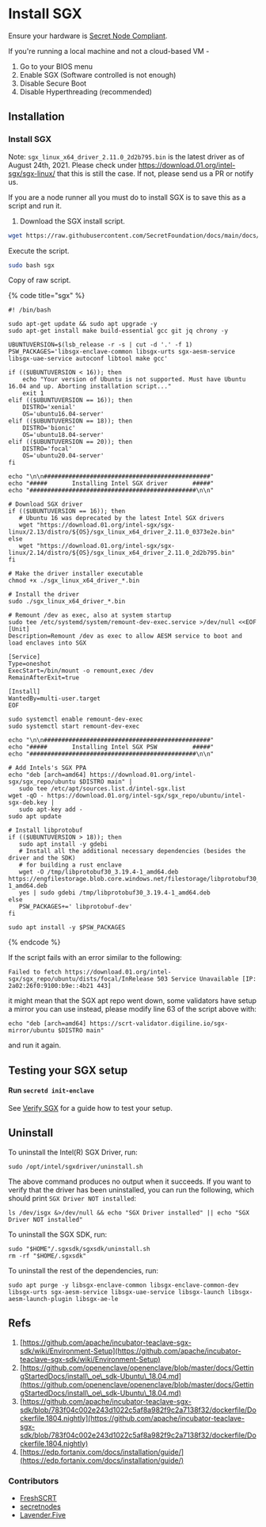 # Install SGX

Ensure your hardware is [Secret Node Compliant](../hardware-setup/hardware-compliance.md).

If you're running a local machine and not a cloud-based VM -

1. Go to your BIOS menu
2. Enable SGX (Software controlled is not enough)
3. Disable Secure Boot
4. Disable Hyperthreading (recommended)

## Installation <a href="#installation" id="installation"></a>

### Install SGX <a href="#install-sgx" id="install-sgx"></a>

Note: `sgx_linux_x64_driver_2.11.0_2d2b795.bin` is the latest driver as of August 24th, 2021. Please check under https://download.01.org/intel-sgx/sgx-linux/ that this is still the case. If not, please send us a PR or notify us.

If you are a node runner all you must do to install SGX is to save this as a script and run it.

1. Download the SGX install script.

```bash
wget https://raw.githubusercontent.com/SecretFoundation/docs/main/docs/node-guides/sgx
```

Execute the script.

```bash
sudo bash sgx
```

Copy of raw script.

{% code title="sgx" %}
```shell
#! /bin/bash

sudo apt-get update && sudo apt upgrade -y
sudo apt-get install make build-essential gcc git jq chrony -y

UBUNTUVERSION=$(lsb_release -r -s | cut -d '.' -f 1)
PSW_PACKAGES='libsgx-enclave-common libsgx-urts sgx-aesm-service libsgx-uae-service autoconf libtool make gcc'

if (($UBUNTUVERSION < 16)); then
	echo "Your version of Ubuntu is not supported. Must have Ubuntu 16.04 and up. Aborting installation script..."
	exit 1
elif (($UBUNTUVERSION == 16)); then
	DISTRO='xenial'
	OS='ubuntu16.04-server'
elif (($UBUNTUVERSION == 18)); then
	DISTRO='bionic'
	OS='ubuntu18.04-server'
elif (($UBUNTUVERSION == 20)); then
	DISTRO='focal'
	OS='ubuntu20.04-server'
fi

echo "\n\n###############################################"
echo "#####       Installing Intel SGX driver       #####"
echo "###############################################\n\n"

# Download SGX driver
if (($UBUNTUVERSION == 16)); then
   # Ubuntu 16 was deprecated by the latest Intel SGX drivers
   wget "https://download.01.org/intel-sgx/sgx-linux/2.13/distro/${OS}/sgx_linux_x64_driver_2.11.0_0373e2e.bin"
else
   wget "https://download.01.org/intel-sgx/sgx-linux/2.14/distro/${OS}/sgx_linux_x64_driver_2.11.0_2d2b795.bin"
fi

# Make the driver installer executable
chmod +x ./sgx_linux_x64_driver_*.bin

# Install the driver
sudo ./sgx_linux_x64_driver_*.bin

# Remount /dev as exec, also at system startup
sudo tee /etc/systemd/system/remount-dev-exec.service >/dev/null <<EOF
[Unit]
Description=Remount /dev as exec to allow AESM service to boot and load enclaves into SGX

[Service]
Type=oneshot
ExecStart=/bin/mount -o remount,exec /dev
RemainAfterExit=true

[Install]
WantedBy=multi-user.target
EOF

sudo systemctl enable remount-dev-exec
sudo systemctl start remount-dev-exec

echo "\n\n###############################################"
echo "#####       Installing Intel SGX PSW          #####"
echo "###############################################\n\n"

# Add Intels's SGX PPA
echo "deb [arch=amd64] https://download.01.org/intel-sgx/sgx_repo/ubuntu $DISTRO main" |
   sudo tee /etc/apt/sources.list.d/intel-sgx.list
wget -qO - https://download.01.org/intel-sgx/sgx_repo/ubuntu/intel-sgx-deb.key |
   sudo apt-key add -
sudo apt update

# Install libprotobuf
if (($UBUNTUVERSION > 18)); then
   sudo apt install -y gdebi
   # Install all the additional necessary dependencies (besides the driver and the SDK)
   # for building a rust enclave
   wget -O /tmp/libprotobuf30_3.19.4-1_amd64.deb https://engfilestorage.blob.core.windows.net/filestorage/libprotobuf30_3.19.4-1_amd64.deb
   yes | sudo gdebi /tmp/libprotobuf30_3.19.4-1_amd64.deb
else
   PSW_PACKAGES+=' libprotobuf-dev'
fi

sudo apt install -y $PSW_PACKAGES
```
{% endcode %}

If the script fails with an error similar to the following:

```
Failed to fetch https://download.01.org/intel-sgx/sgx_repo/ubuntu/dists/focal/InRelease 503 Service Unavailable [IP: 2a02:26f0:9100:b9e::4b21 443]
```

it might mean that the SGX apt repo went down, some validators have setup a mirror you can use instead, please modify line 63 of the script above with:

```shell
echo "deb [arch=amd64] https://scrt-validator.digiline.io/sgx-mirror/ubuntu $DISTRO main"
```

and run it again.

## Testing your SGX setup <a href="#testing-your-sgx-setup" id="testing-your-sgx-setup"></a>

#### Run `secretd init-enclave` <a href="#run-secretd-init-enclave" id="run-secretd-init-enclave"></a>

See [Verify SGX](broken-reference) for a guide how to test your setup.

## Uninstall <a href="#uninstall" id="uninstall"></a>

To uninstall the Intel(R) SGX Driver, run:

```
sudo /opt/intel/sgxdriver/uninstall.sh
```

The above command produces no output when it succeeds. If you want to verify that the driver has been uninstalled, you can run the following, which should print `SGX Driver NOT installed`:

```
ls /dev/isgx &>/dev/null && echo "SGX Driver installed" || echo "SGX Driver NOT installed"
```

To uninstall the SGX SDK, run:

```
sudo "$HOME"/.sgxsdk/sgxsdk/uninstall.sh
rm -rf "$HOME/.sgxsdk"
```

To uninstall the rest of the dependencies, run:

```
sudo apt purge -y libsgx-enclave-common libsgx-enclave-common-dev libsgx-urts sgx-aesm-service libsgx-uae-service libsgx-launch libsgx-aesm-launch-plugin libsgx-ae-le
```

## Refs <a href="#refs" id="refs"></a>

1. [https://github.com/apache/incubator-teaclave-sgx-sdk/wiki/Environment-Setup](https://github.com/apache/incubator-teaclave-sgx-sdk/wiki/Environment-Setup)
2. [https://github.com/openenclave/openenclave/blob/master/docs/GettingStartedDocs/install\_oe\_sdk-Ubuntu\_18.04.md](https://github.com/openenclave/openenclave/blob/master/docs/GettingStartedDocs/install\_oe\_sdk-Ubuntu\_18.04.md)
3. [https://github.com/apache/incubator-teaclave-sgx-sdk/blob/783f04c002e243d1022c5af8a982f9c2a7138f32/dockerfile/Dockerfile.1804.nightly](https://github.com/apache/incubator-teaclave-sgx-sdk/blob/783f04c002e243d1022c5af8a982f9c2a7138f32/dockerfile/Dockerfile.1804.nightly)
4. [https://edp.fortanix.com/docs/installation/guide/](https://edp.fortanix.com/docs/installation/guide/)

### **Contributors**

* [FreshSCRT](https://secretnodes.com/secret/chains/secret-3/validators/6AFCF9EB1AC264954C784274A6ABF012D50EB0B6)
* [secretnodes](https://secretnodes.com/secret/chains/secret-3/validators/81EBCE2FFC29820351C086E9EDA6A220098FF41C)
* [Lavender.Five](https://secretnodes.com/secret/chains/secret-3/validators/84BC2C72491187FAB144F628166E10D592786616)
